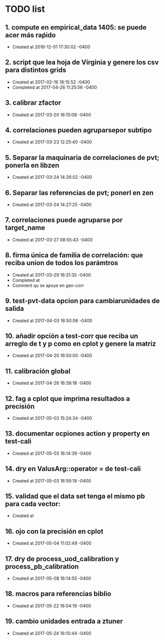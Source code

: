 # TODO list
## 1. compute en empirical_data 1405: se puede acer más raṕido
- Created at   2016-12-01 17:30:02 -0400

## 2. script que lea hoja de Virginia y genere los csv para distintos grids
- Created at   2017-02-16 18:15:52 -0400
- Completed at 2017-04-26 11:25:56 -0400

## 3. calibrar zfactor
- Created at   2017-03-20 16:15:08 -0400

## 4. correlaciones pueden agruparsepor subtipo
- Created at   2017-03-23 12:25:40 -0400

## 5. Separar la maquinaria de correlaciones de pvt; ponerla en libzen
- Created at   2017-03-24 14:26:02 -0400

## 6. Separar las referencias de pvt; ponerl en zen
- Created at   2017-03-24 14:27:25 -0400

## 7. correlaciones puede agruparse por target_name
- Created at   2017-03-27 08:55:43 -0400

## 8. firma única de familia de correlación: que reciba union de todos los parámtros
- Created at   2017-03-29 16:31:35 -0400
- Completed at 
- Comment      qu se apoye en gen-corr

## 9. test-pvt-data opcion para cambiarunidades de salida
- Created at   2017-04-03 16:50:06 -0400

## 10. añadir opción a test-corr que reciba un arreglo de t y p como en cplot y genere la matriz
- Created at   2017-04-20 16:50:00 -0400

## 11. calibración global
- Created at   2017-04-26 16:38:18 -0400

## 12. fag a cplot que imprima resultados a precisión
- Created at   2017-05-03 15:24:34 -0400

## 13. documentar ocpiones action y property en test-cali
- Created at   2017-05-03 16:14:39 -0400

## 14. dry en ValusArg::operator = de test-cali
- Created at   2017-05-03 16:59:18 -0400

## 15. validad que el data set tenga el mismo pb para cada vector: 
- Created at   

## 16. ojo con la precisión en cplot
- Created at   2017-05-04 11:02:49 -0400

## 17. dry de process_uod_calibration y process_pb_calibration
- Created at   2017-05-08 16:14:55 -0400

## 18. macros para referencias biblio
- Created at   2017-05-22 16:04:19 -0400

## 19. cambio unidades entrada a ztuner
- Created at   2017-05-24 16:10:44 -0400

